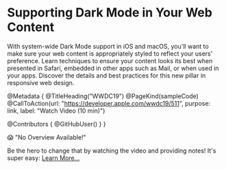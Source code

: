 # Supporting Dark Mode in Your Web Content

With system-wide Dark Mode support in iOS and macOS, you'll want to make sure your web content is appropriately styled to reflect your users'  preference. Learn techniques to ensure your content looks its best when presented in Safari, embedded in other apps such as Mail, or when used in your apps. Discover the details and best practices for this new pillar in responsive web design.

@Metadata {
   @TitleHeading("WWDC19")
   @PageKind(sampleCode)
   @CallToAction(url: "https://developer.apple.com/wwdc19/511", purpose: link, label: "Watch Video (10 min)")

   @Contributors {
      @GitHubUser(<replace this with your GitHub handle>)
   }
}

😱 "No Overview Available!"

Be the hero to change that by watching the video and providing notes! It's super easy:
 [Learn More…](https://wwdcnotes.github.io/WWDCNotes/documentation/wwdcnotes/contributing)
